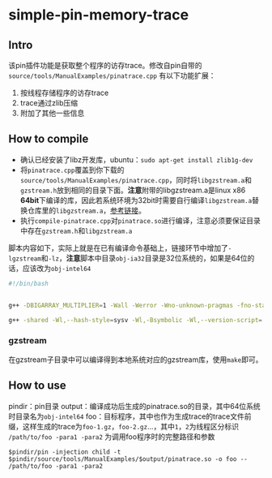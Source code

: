 simple-pin-memory-trace
=======================

## Intro 

该pin插件功能是获取整个程序的访存trace。修改自pin自带的`source/tools/ManualExamples/pinatrace.cpp`
有以下功能扩展：
1. 按线程存储程序的访存trace
1. trace通过zlib压缩
1. 附加了其他一些信息

## How to compile

+ 确认已经安装了libz开发库，ubuntu：`sudo apt-get install zlib1g-dev`
+ 将`pinatrace.cpp`覆盖到你下载的`source/tools/ManualExamples/pinatrace.cpp`，同时将`libgzstream.a`和`gzstream.h`放到相同的目录下面。**注意**附带的libgzstream.a是linux x86 **64bit**下编译的库，因此若系统环境为32bit时需要自行编译`libgzstream.a`替换仓库里的`libgzstream.a`，[参考链接](http://www.cs.unc.edu/Research/compgeom/gzstream/)。
+ 执行`compile-pinatrace.cpp`对`pinatrace.so`进行编译，注意必须要保证目录中存在`gzstream.h`和`libgzstream.a`

脚本内容如下，实际上就是在已有编译命令基础上，链接环节中增加了`-lgzstream`和`-lz`，**注意**脚本中目录`obj-ia32`目录是32位系统的，如果是64位的话，应该改为`obj-intel64`

```bash
#!/bin/bash


g++ -DBIGARRAY_MULTIPLIER=1 -Wall -Werror -Wno-unknown-pragmas -fno-stack-protector -DTARGET_IA32 -DHOST_IA32 -DTARGET_LINUX  -I../../../source/include/pin -I../../../source/include/pin/gen -I../../../extras/components/include -I../../../extras/xed2-ia32/include -I../../../source/tools/InstLib -O3 -fomit-frame-pointer -fno-strict-aliasing -I.  -c -o obj-ia32/pinatrace.o pinatrace.cpp

g++ -shared -Wl,--hash-style=sysv -Wl,-Bsymbolic -Wl,--version-script=../../../source/include/pin/pintool.ver    -o obj-ia32/pinatrace.so obj-ia32/pinatrace.o  -L../../../ia32/lib -L../../../ia32/lib-ext -L../../../ia32/runtime/glibc -L../../../extras/xed2-ia32/lib -lpin -lxed -ldwarf -lelf -ldl -L. -lgzstream -lz
```

### gzstream

在gzstream子目录中可以编译得到本地系统对应的gzstream库，使用`make`即可。

## How to use

pindir：pin目录
output：编译成功后生成的pinatrace.so的目录，其中64位系统时目录名为`obj-intel64`
foo：目标程序，其中也作为生成trace的trace文件前缀，这样生成的trace为`foo-1.gz`，`foo-2.gz`...，其中`1`，`2`为线程区分标识
`/path/to/foo -para1 -para2` 为调用foo程序时的完整路径和参数

`$pindir/pin -injection child -t $pindir/source/tools/ManualExamples/$output/pinatrace.so -o foo -- /path/to/foo -para1 -para2 `
